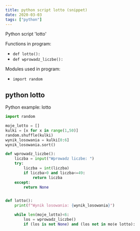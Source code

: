 ```yaml
---
title: python script lotto (snippet)
date: 2020-03-03
tags: ["python"]
---
```

Python script 'lotto'

Functions in program: 
* `def lotto():`
* `def wprowadz_liczbe():`

Modules used in program: 
* `import random`

## python lotto

Python example: lotto

```python
import random

moje_lotto = []
kulki = [x for x in range(1,50)]
random.shuffle(kulki)
wynik_losowania = kulki[0:6]
wynik_losowania.sort()

def wprowadz_liczbe():
    liczba = input("Wprowadz liczbe: ")
    try:
        liczba = int(liczba)
        if liczba>0 and liczba<=49:
            return liczba
    except:
        return None


def lotto():
    print(f"Wynik losowania: {wynik_losowania}")

    while len(moje_lotto)<6:
        los = wprowadz_liczbe()
        if (los is not None) and (los not in moje_lotto):
            moje_lotto.append(los)
        else:
            print("Wprowadziłeś niepoprawną liczbę")

    moje_lotto.sort()
    print(f"Mój kupon: {moje_lotto}")
    print(f"Wynik losowania: {wynik_losowania}")

    liczba_trafionych = 0

    for l in moje_lotto:
        if l in wynik_losowania:
            liczba_trafionych += 1

    if liczba_trafionych>=3:
        print((f"Trafiłeś {liczba_trafionych} liczb!"))

lotto()

```

## Python links

- Learn Python: https://pythonbasics.org/
- Python Tutorial: https://pythonspot.com
